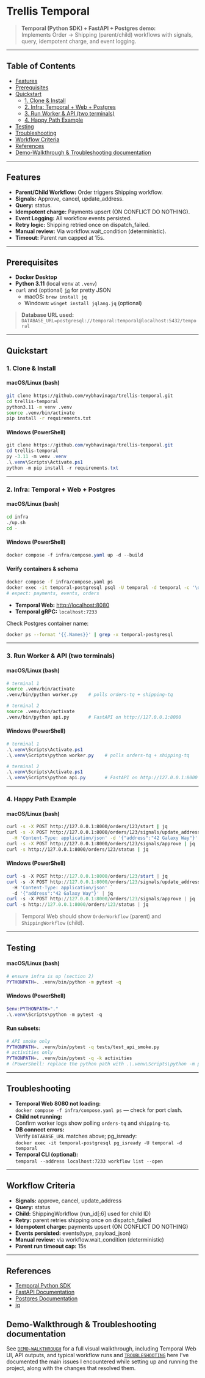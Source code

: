 # Trellis Temporal

> **Temporal (Python SDK) + FastAPI + Postgres demo:**  
Implements Order → Shipping (parent/child) workflows with signals, query, idempotent charge, and event logging.

---

## Table of Contents
- [Features](#features)
- [Prerequisites](#prerequisites)
- [Quickstart](#quickstart)
  - [1. Clone & Install](#1-clone--install)
  - [2. Infra: Temporal + Web + Postgres](#2-infra-temporal--web--postgres)
  - [3. Run Worker & API (two terminals)](#3-run-worker--api-two-terminals)
  - [4. Happy Path Example](#4-happy-path-example)
- [Testing](#testing)
- [Troubleshooting](#troubleshooting)
- [Workflow Criteria](#workflow-criteria)
- [References](#references)
- [Demo-Walkthrough & Troubleshooting documentation](#demo-walkthrough--troubleshooting-documentation)

---

## Features

- **Parent/Child Workflow:** Order triggers Shipping workflow.
- **Signals:** Approve, cancel, update_address.
- **Query:** status.
- **Idempotent charge:** Payments upsert (ON CONFLICT DO NOTHING).
- **Event Logging:** All workflow events persisted.
- **Retry logic:** Shipping retried once on dispatch_failed.
- **Manual review:** Via workflow.wait_condition (deterministic).
- **Timeout:** Parent run capped at 15s.

---

## Prerequisites

- **Docker Desktop**
- **Python 3.11** (local venv at `.venv`)
- `curl` and (optional) [`jq`](https://stedolan.github.io/jq/) for pretty JSON  
  - macOS: `brew install jq`
  - Windows: `winget install jqlang.jq` (optional)

> **Database URL used:**  
> `DATABASE_URL=postgresql://temporal:temporal@localhost:5432/temporal`

---

## Quickstart

### 1. Clone & Install

#### macOS/Linux (bash)
```bash
git clone https://github.com/vybhavinaga/trellis-temporal.git
cd trellis-temporal
python3.11 -m venv .venv
source .venv/bin/activate
pip install -r requirements.txt
```
#### Windows (PowerShell)
```powershell
git clone https://github.com/vybhavinaga/trellis-temporal.git
cd trellis-temporal
py -3.11 -m venv .venv
.\.venv\Scripts\Activate.ps1
python -m pip install -r requirements.txt
```

---

### 2. Infra: Temporal + Web + Postgres

#### macOS/Linux (bash)
```bash
cd infra
./up.sh
cd -
```
#### Windows (PowerShell)
```powershell
docker compose -f infra/compose.yaml up -d --build
```

#### Verify containers & schema
```bash
docker compose -f infra/compose.yaml ps
docker exec -it temporal-postgresql psql -U temporal -d temporal -c '\dt'
# expect: payments, events, orders
```
- **Temporal Web:** [http://localhost:8080](http://localhost:8080)
- **Temporal gRPC:** `localhost:7233`

Check Postgres container name:
```bash
docker ps --format '{{.Names}}' | grep -x temporal-postgresql
```

---

### 3. Run Worker & API (two terminals)

#### macOS/Linux (bash)
```bash
# terminal 1
source .venv/bin/activate
.venv/bin/python worker.py    # polls orders-tq + shipping-tq

# terminal 2
source .venv/bin/activate
.venv/bin/python api.py       # FastAPI on http://127.0.0.1:8000
```
#### Windows (PowerShell)
```powershell
# terminal 1
.\.venv\Scripts\Activate.ps1
.\.venv\Scripts\python worker.py    # polls orders-tq + shipping-tq

# terminal 2
.\.venv\Scripts\Activate.ps1
.\.venv\Scripts\python api.py       # FastAPI on http://127.0.0.1:8000
```
---

### 4. Happy Path Example

#### macOS/Linux (bash)
```bash
curl -s -X POST http://127.0.0.1:8000/orders/123/start | jq
curl -s -X POST http://127.0.0.1:8000/orders/123/signals/update_address \
  -H 'Content-Type: application/json' -d '{"address":"42 Galaxy Way"}' | jq
curl -s -X POST http://127.0.0.1:8000/orders/123/signals/approve | jq
curl -s http://127.0.0.1:8000/orders/123/status | jq
```
#### Windows (PowerShell)
```powershell
curl -s -X POST http://127.0.0.1:8000/orders/123/start | jq
curl -s -X POST http://127.0.0.1:8000/orders/123/signals/update_address `
  -H 'Content-Type: application/json' `
  -d '{"address":"42 Galaxy Way"}' | jq
curl -s -X POST http://127.0.0.1:8000/orders/123/signals/approve | jq
curl -s http://127.0.0.1:8000/orders/123/status | jq
```

> Temporal Web should show `OrderWorkflow` (parent) and `ShippingWorkflow` (child).

---

## Testing

#### macOS/Linux (bash)
```bash
# ensure infra is up (section 2)
PYTHONPATH=. .venv/bin/python -m pytest -q
```
#### Windows (PowerShell)
```powershell
$env:PYTHONPATH="."
.\.venv\Scripts\python -m pytest -q
```
#### Run subsets:
```bash
# API smoke only
PYTHONPATH=. .venv/bin/pytest -q tests/test_api_smoke.py
# activities only
PYTHONPATH=. .venv/bin/pytest -q -k activities
# (PowerShell: replace the python path with .\.venv\Scripts\python -m pytest ...)
```

---

## Troubleshooting

- **Temporal Web 8080 not loading:**  
  `docker compose -f infra/compose.yaml ps` — check for port clash.
- **Child not running:**  
  Confirm worker logs show polling `orders-tq` and `shipping-tq`.
- **DB connect errors:**  
  Verify `DATABASE_URL` matches above; pg_isready:  
  `docker exec -it temporal-postgresql pg_isready -U temporal -d temporal`
- **Temporal CLI (optional):**  
  `temporal --address localhost:7233 workflow list --open`

---

## Workflow Criteria

- **Signals:** approve, cancel, update_address
- **Query:** status
- **Child:** ShippingWorkflow (run_id[:6] used for child ID)
- **Retry:** parent retries shipping once on dispatch_failed
- **Idempotent charge:** payments upsert (ON CONFLICT DO NOTHING)
- **Events persisted:** events(type, payload_json)
- **Manual review:** via workflow.wait_condition (deterministic)
- **Parent run timeout cap:** 15s

---

## References

- [Temporal Python SDK](https://docs.temporal.io/dev-guide/python/introduction)
- [FastAPI Documentation](https://fastapi.tiangolo.com/)
- [Postgres Documentation](https://www.postgresql.org/docs/)
- [jq](https://stedolan.github.io/jq/)

## Demo-Walkthrough & Troubleshooting documentation

See [`DEMO-WALKTHROUGH`](trellis-temporal/docs/DEMO-WALKTHROUGH.md) for a full visual walkthrough, including Temporal Web UI, API outputs, and typical workflow runs and [`TROUBLESHOOTING`](trellis-temporal/docs/TROUBLESHOOTING.md) here I’ve documented the main issues I encountered while setting up and running the project, along with the changes that resolved them.
